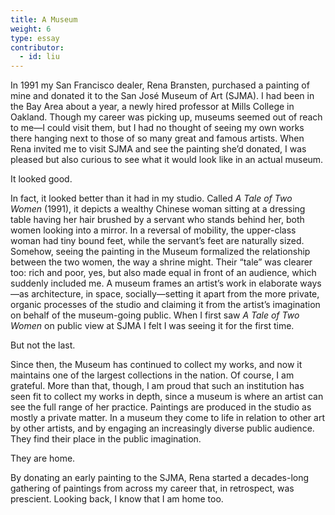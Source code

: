 ```yaml
---
title: A Museum
weight: 6
type: essay
contributor:
  - id: liu
---
```


In 1991 my San Francisco dealer, Rena Bransten, purchased a painting of mine and donated it to the San José Museum of Art (SJMA). I had been in the Bay Area about a year, a newly hired professor at Mills College in Oakland. Though my career was picking up, museums seemed out of reach to me&mdash;I could visit them, but I had no thought of seeing my own works there hanging next to those of so many great and famous artists. When Rena invited me to visit SJMA and see the painting she’d donated, I was pleased but also curious to see what it would look like in an actual museum.

It looked good.

In fact, it looked better than it had in my studio. Called *A Tale of Two Women* (1991), it depicts a wealthy Chinese woman sitting at a dressing table having her hair brushed by a servant who stands behind her, both women looking into a mirror. In a reversal of mobility, the upper-class woman had tiny bound feet, while the servant’s feet are naturally sized. Somehow, seeing the painting in the Museum formalized the relationship between the two women, the way a shrine might. Their “tale” was clearer too: rich and poor, yes, but also made equal in front of an audience, which suddenly included me. A museum frames an artist’s work in elaborate ways&mdash;as architecture, in space, socially&mdash;setting it apart from the more private, organic processes of the studio and claiming it from the artist’s imagination on behalf of the museum-going public. When I first saw *A Tale of Two Women* on public view at SJMA I felt I was seeing it for the first time.

But not the last.

Since then, the Museum has continued to collect my works, and now it maintains one of the largest collections in the nation. Of course, I am grateful. More than that, though, I am proud that such an institution has seen fit to collect my works in depth, since a museum is where an artist can see the full range of her practice. Paintings are produced in the studio as mostly a private matter. In a museum they come to life in relation to other art by other artists, and by engaging an increasingly diverse public audience. They find their place in the public imagination.

They are home.

By donating an early painting to the SJMA, Rena started a decades-long gathering of paintings from across my career that, in retrospect, was prescient. Looking back, I know that I am home too.
